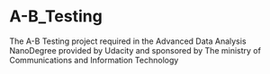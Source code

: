 # A-B_Testing
The A-B Testing project required in the Advanced Data Analysis NanoDegree provided by Udacity and sponsored by The ministry of Communications and Information Technology 
